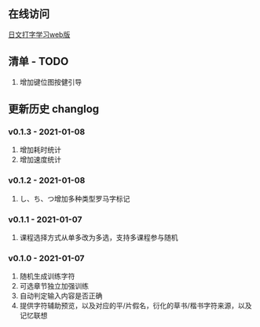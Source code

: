 ## 在线访问

[日文打字学习web版](https://lisfan.github.io/JType/)

## 清单 - TODO

1. 增加键位图按健引导

## 更新历史 changlog

### v0.1.3 - 2021-01-08

1. 增加耗时统计
2. 增加速度统计

### v0.1.2 - 2021-01-08

1. し、ち、つ增加多种类型罗马字标记

### v0.1.1 - 2021-01-07

1. 课程选择方式从单多改为多选，支持多课程参与随机

### v0.1.0 - 2021-01-07

1. 随机生成训练字符
2. 可选章节独立加强训练
3. 自动判定输入内容是否正确
4. 提供字符辅助预览，以及对应的平/片假名，衍化的草书/楷书字符来源，以及记忆联想


